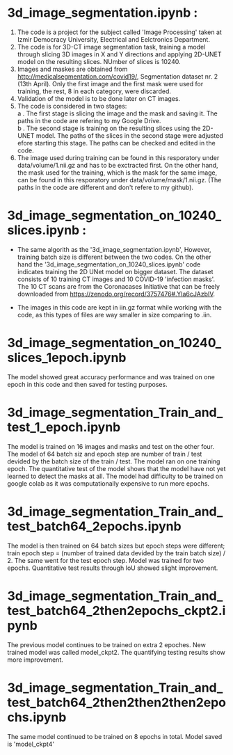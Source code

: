 # 3d_image_segmentation.ipynb :
1. The code is a project for the subject called 'Image Processing' taken at Izmir Democracy University, Electrical and Eelctronics Department.
2. The code is for 3D-CT image segmentation task, training a model through slicing 3D images in X and Y directions and applying 2D-UNET model on the resulting slices. NUmber of slices is 10240.
3. Images and maskes are obtained from http://medicalsegmentation.com/covid19/, Segmentation dataset nr. 2 (13th April). Only the first image and the first mask were used for training, the rest, 8 in each category, were discarded.
4. Validation of the model is to be done later on CT images.
5. The code is considered in two stages:                                                                                                                            
   a . The first stage is slicing the image and the mask and saving it. The paths in the code are refering to my Google Drive.                                     
   b . The second stage is training on the resulting slices using the 2D-UNET model. The paths of the slices in the second stage were adjusted efore starting this stage. The paths can be checked and edited in the code.                                                  
6. The image used during training can be found in this resporatory under data/volume/1.nii.gz and has to be exctracted first. On the other hand, the mask used for the training, which is the mask for the same image, can be found in this resporatory under data/volume/mask/1.nii.gz. (The paths in the code are different and don't refere to my github).


# 3d_image_segmentation_on_10240_slices.ipynb :
* The same algorith as the '3d_image_segmentation.ipynb', However, training batch size is different between the two codes.
On the other hand the '3d_image_segmentation_on_10240_slices.ipynb' code indicates training the 2D UNet model on bigger dataset. The dataset consists of 10 training CT images and 10 COVID-19 'infection masks'. The 10 CT scans are from the Coronacases Initiative that can be freely downloaded from https://zenodo.org/record/3757476#.YIa6cJAzbIV.

* The images in this code are kept in iin.gz format while working with the code, as this types of files are way smaller in size comparing to .iin.

# 3d_image_segmentation_on_10240_slices_1epoch.ipynb
The model showed great accuracy performance and was trained on one epoch in this code and then saved for testing purposes.

# 3d_image_segmentation_Train_and_test_1_epoch.ipynb
The model is trained on 16 images and masks and test on the other four. The model of 64 batch siz and epoch step are number of train / test devided by the batch size of the train / test. The model ran on one training epoch. The quantitative test of the model shows that the model have not yet learned to detect the masks at all. The model had difficulty to be trained on google colab as it was computationally expensive to run more epochs.

# 3d_image_segmentation_Train_and_test_batch64_2epochs.ipynb
The model is then trained on 64 batch sizes but epoch steps were different; train epoch step = (number of trained data devided by the train batch size) / 2. The same went for the test epoch step. Model was trained for two epochs. Quantitative test results through IoU showed slight improvement.

# 3d_image_segmentation_Train_and_test_batch64_2then2epochs_ckpt2.ipynb
The previous model continues to be trained on extra 2 epoches. New trained model was called model_ckpt2. The quantifying testing results show more improvement.

# 3d_image_segmentation_Train_and_test_batch64_2then2then2then2epochs.ipynb
The same model continued to be trained on 8 epochs in total. Model saved is 'model_ckpt4'
